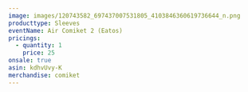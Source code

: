 ```yaml
---
image: images/120743582_697437007531805_4103846360619736644_n.png
producttype: Sleeves
eventName: Air Comiket 2 (Eatos)
pricings:
  - quantity: 1
    price: 25
onsale: true
asin: kdhvUvy-K
merchandise: comiket
---
```


